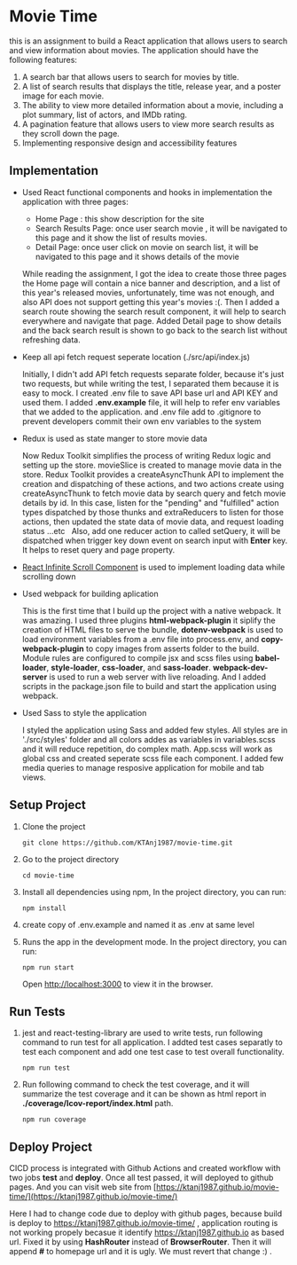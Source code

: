 # Movie Time

this is an assignment to build a React application that allows users to search and view information about movies. The application should have the following
features:

1. A search bar that allows users to search for movies by title.
2. A list of search results that displays the title, release year, and a poster
   image for each movie.
3. The ability to view more detailed information about a movie, including a
   plot summary, list of actors, and IMDb rating.
4. A pagination feature that allows users to view more search results as
   they scroll down the page.
5. Implementing responsive design and accessibility features

## Implementation

- Used React functional components and hooks in implementation the application with three pages:

  - Home Page : this show description for the site
  - Search Results Page: once user search movie , it will be navigated to this page and it show the list of results movies.
  - Detail Page: once user click on movie on search list, it will be navigated to this page and it shows details of the movie

  While reading the assignment, I got the idea to create those three pages the Home page will contain a nice banner and description, and a list of this year's released movies, unfortunately, time was not enough, and also API does not support getting this year's movies :(. Then I added a search route showing the search result component, it will help to search everywhere and navigate that page. Added Detail page to show details and the back search result is shown to go back to the search list without refreshing data.

- Keep all api fetch request seperate location (./src/api/index.js)

  Initially, I didn't add API fetch requests separate folder, because it's just two requests, but while writing the test, I separated them because it is easy to mock. I created .env file to save API base url and API KEY and used them. I added **.env.example** file, it will help to refer env variables that we added to the application. and .env file add to .gitignore to prevent developers commit their own env variables to the system

- Redux is used as state manger to store movie data

  Now Redux Toolkit simplifies the process of writing Redux logic and setting up the store. movieSlice is created to manage movie data in the store. Redux Toolkit provides a createAsyncThunk API to implement the creation and dispatching of these actions, and two actions create using createAsyncThunk to fetch movie data by search query and fetch movie details by id. In this case, listen for the "pending" and "fulfilled" action types dispatched by those thunks and extraReducers to listen for those actions, then updated the state data of movie data, and request loading status ...etc
    Also, add one reducer action to called setQuery, it will be dispatched when trigger key down event on search input with **Enter** key. It helps to reset query and page property.

- [React Infinite Scroll Component](https://www.npmjs.com/package/react-infinite-scroll-component) is used to implement loading data while scrolling down
- Used webpack for building aplication

  This is the first time that I build up the project with a native webpack. It was amazing. I used three plugins **html-webpack-plugin** it siplify the creation of HTML files to serve the bundle, **dotenv-webpack** is used to load environment variables from a .env file into process.env, and **copy-webpack-plugin** to copy images from asserts folder to the build. Module rules are configured to compile jsx and scss files using **babel-loader**, **style-loader**, **css-loader**, and **sass-loader**. **webpack-dev-server** is used to run a web server with live reloading. And I added scripts in the package.json file to build and start the application using webpack.

- Used Sass to style the application

  I styled the application using Sass and added few styles. All styles are in './src/styles' folder and all colors addes as variables in variables.scss and it will reduce repetition, do complex math. App.scss will work as global css and created seperate scss file each component. I added few media queries to manage resposive application for mobile and tab views.

## Setup Project

1. Clone the project

   `git clone https://github.com/KTAnj1987/movie-time.git`

2. Go to the project directory

   `cd movie-time`

3. Install all dependencies using npm, In the project directory, you can run:

   `npm install`

4. create copy of .env.example and named it as .env at same level

5. Runs the app in the development mode. In the project directory, you can run:

   `npm run start`

   Open [http://localhost:3000](http://localhost:3000) to view it in the browser.

## Run Tests

1. jest and react-testing-library are used to write tests, run following command to run test for all application. I addted test cases separatly to test each component and add one test case to test overall functionality.

   `npm run test`

2. Run following command to check the test coverage, and it will summarize the test coverage and it can be shown as html report in **./coverage/Icov-report/index.html** path.

   `npm run coverage`

## Deploy Project

CICD process is integrated with Github Actions and created workflow with two jobs **test** and **deploy**. Once all test passed, it will deployed to github pages. And you can visit web site from [https://ktanj1987.github.io/movie-time/](https://ktanj1987.github.io/movie-time/)

Here I had to change code due to deploy with github pages, because build is deploy to https://ktanj1987.github.io/movie-time/ , application routing is not working propely becasue it identify https://ktanj1987.github.io as based url. Fixed it by using **HashRouter** instead of **BrowserRouter**. Then it will append **#** to homepage url and it is ugly. We must revert that change :) .
